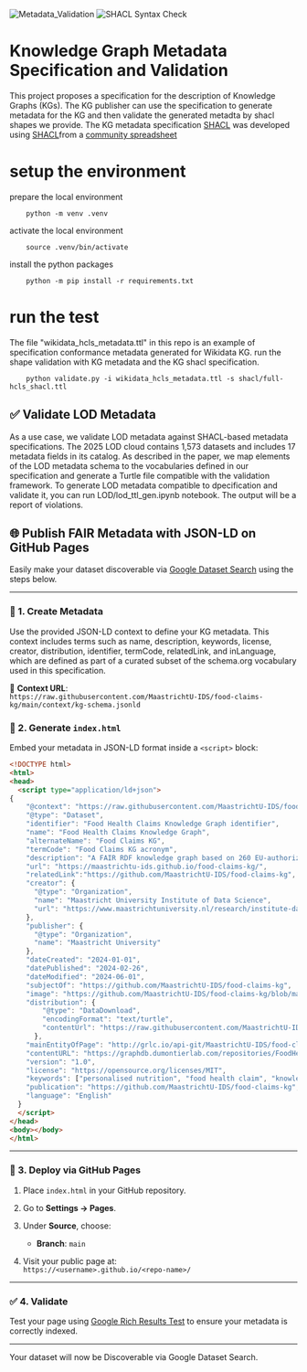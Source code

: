 ![Metadata_Validation](https://github.com/marmhm/kg-metadata/actions/workflows/validate-metadata.yml/badge.svg) 
![SHACL Syntax Check](https://github.com/marmhm/kg-metadata/actions/workflows/shacl-syntax-check.yml/badge.svg)
# Knowledge Graph Metadata Specification and Validation

This project proposes a specification for the description of Knowledge Graphs (KGs). The KG publisher can use the specification to generate metadata for the KG and then validate the generated metadta by shacl shapes we provide. The KG metadata specification [SHACL](shacl/full-hcls_shacl.ttl) was developed using [SHACL](https://www.w3.org/TR/shacl/)from a [community spreadsheet](https://docs.google.com/spreadsheets/d/1g6ypMzaRt6Z6rhNu4MMwgVdFJO0W47astvhXcxx66N4/edit?gid=1015207925#gid=1015207925)

# setup the environment
prepare the local environment
        
        python -m venv .venv

activate the local environment
        
        source .venv/bin/activate

install the python packages

        python -m pip install -r requirements.txt

# run the test
The file "wikidata_hcls_metadata.ttl" in this repo is an example of specification conformance metadata generated for Wikidata KG. run the shape validation with KG metadata and the KG shacl specification.

        python validate.py -i wikidata_hcls_metadata.ttl -s shacl/full-hcls_shacl.ttl


## ✅ Validate LOD Metadata

As a use case, we validate LOD metadata against SHACL-based metadata specifications. The 2025 LOD cloud contains 1,573 datasets and includes 17 metadata fields in its catalog. As described in the paper, we map elements of the LOD metadata schema to the vocabularies defined in our specification and generate a Turtle file compatible with the validation framework. To generate LOD metadata compatible to dpecification and validate it, you can run LOD/lod_ttl_gen.ipynb notebook. The output will be a report of violations.


## 🌐 Publish FAIR Metadata with JSON-LD on GitHub Pages

Easily make your dataset discoverable via [Google Dataset Search](https://datasetsearch.research.google.com/) using the steps below.

---

### 📝 1. Create Metadata

Use the provided JSON-LD context to define your KG metadata. This context includes terms such as name, description, keywords, license, creator, distribution, identifier, termCode, relatedLink, and inLanguage, which are defined as part of a curated subset of the schema.org vocabulary used in this specification.

📄 **Context URL**:  
`https://raw.githubusercontent.com/MaastrichtU-IDS/food-claims-kg/main/context/kg-schema.jsonld`


### 💾 2. Generate `index.html`

Embed your metadata in JSON-LD format inside a `<script>` block:

```html
<!DOCTYPE html>
<html>
<head>
  <script type="application/ld+json">
{
    "@context": "https://raw.githubusercontent.com/MaastrichtU-IDS/food-claims-kg/main/context/kg-schema.jsonld",
    "@type": "Dataset",
	"identifier": "Food Health Claims Knowledge Graph identifier",
    "name": "Food Health Claims Knowledge Graph",
    "alternateName": "Food Claims KG",
	"termCode": "Food Claims KG acronym",
    "description": "A FAIR RDF knowledge graph based on 260 EU-authorized health claims, structured across food, health effect, target group, and supporting scientific evidence.",
    "url": "https://maastrichtu-ids.github.io/food-claims-kg/",
	"relatedLink":"https://github.com/MaastrichtU-IDS/food-claims-kg",
    "creator": {
      "@type": "Organization",
      "name": "Maastricht University Institute of Data Science",
      "url": "https://www.maastrichtuniversity.nl/research/institute-data-science"
    },
	"publisher": {
      "@type": "Organization",
      "name": "Maastricht University"
    },
	"dateCreated": "2024-01-01",
	"datePublished": "2024-02-26",
    "dateModified": "2024-06-01",
	"subjectOf": "https://github.com/MaastrichtU-IDS/food-claims-kg",
	"image": "https://github.com/MaastrichtU-IDS/food-claims-kg/blob/master/food-claims-kg.jpg",
	"distribution": {
        "@type": "DataDownload",
        "encodingFormat": "text/turtle",
        "contentUrl": "https://raw.githubusercontent.com/MaastrichtU-IDS/food-claims-kg/main/data/food-claims.ttl"
      },
	"mainEntityOfPage": "http://grlc.io/api-git/MaastrichtU-IDS/food-claims-kg",
	"contentURL": "https://graphdb.dumontierlab.com/repositories/FoodHealthClaimsKG",
	"version": "1.0",
    "license": "https://opensource.org/licenses/MIT",
	"keywords": ["personalised nutrition", "food health claim", "knowledge graph", "FAIR data", "RDF", "EFSA"],
	"publication": "https://github.com/MaastrichtU-IDS/food-claims-kg",
	"language": "English"
  }
  </script>
</head>
<body></body>
</html>
```

---

### 🚀 3. Deploy via GitHub Pages

1. Place `index.html` in your GitHub repository.
2. Go to **Settings → Pages**.
3. Under **Source**, choose:
   - **Branch**: `main`

4. Visit your public page at:  
   `https://<username>.github.io/<repo-name>/`

---

### ✅ 4. Validate

Test your page using [Google Rich Results Test](https://search.google.com/test/rich-results) to ensure your metadata is correctly indexed.

---

Your dataset will now be Discoverable via Google Dataset Search.




        
